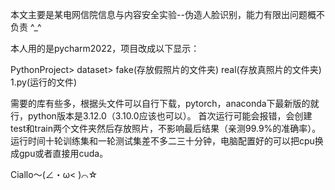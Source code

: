 本文主要是某电网信院信息与内容安全实验--伪造人脸识别，能力有限出问题概不负责 ^_^

本人用的是pycharm2022，项目改成以下显示：

PythonProject> dataset> fake(存放假照片的文件夹) real(存放真照片的文件夹) 1.py(运行的文件)

需要的库有些多，根据头文件可以自行下载，pytorch，anaconda下最新版的就行，python版本是3.12.0（3.10.0应该也可以）。 首次运行可能会报错，会创建test和train两个文件夹然后存放照片，不影响最后结果（亲测99.9%的准确率）。 运行时间十轮训练集和一轮测试集差不多二三十分钟，电脑配置好的可以把cpu换成gpu或者直接用cuda。

Ciallo～(∠・ω< )⌒☆
